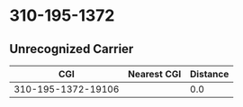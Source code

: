 # 310-195-1372
## Unrecognized Carrier


| CGI | Nearest CGI | Distance |
|-----|-------------|----------|
| 310-195-1372-19106 |  | 0.0 |

